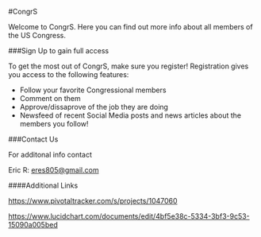 #CongrS

Welcome to CongrS.  Here you can find out more info about all members of the US Congress. 

###Sign Up to gain full access

To get the most out of CongrS, make sure you register!  Registration gives you access to the following features:

* Follow your favorite Congressional members
* Comment on them
* Approve/dissaprove of the job they are doing
* Newsfeed of recent Social Media posts and news articles about the members you follow!


###Contact Us

For additonal info contact

Eric R:
<eres805@gmail.com>


####Additional Links

<https://www.pivotaltracker.com/s/projects/1047060>

<https://www.lucidchart.com/documents/edit/4bf5e38c-5334-3bf3-9c53-15090a005bed>
